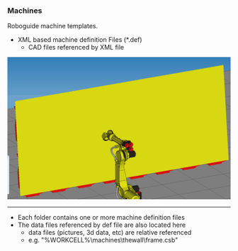 ### Machines
Roboguide machine templates.

- XML based machine definition Files (*.def)
  - CAD files referenced by XML file

![Alt text](theWall/A_WAY_TO_WRITE.gif)

---


- Each folder contains one or more machine definition files
- The data files referenced by def file are also located here
  - data files (pictures, 3d data, etc) are relative referenced
  - e.g. "%WORKCELL%\machines\thewall\frame.csb"